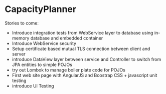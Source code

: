 # CapacityPlanner
Stories to come:
- Introduce integration tests from WebService layer to database using in-memory database and embedded container
- Introduce WebService security
- Setup certificate based mutual TLS connection between client and server
- introduce DataView layer between service and Controller to switch from JPA entities to simple POJOs
- try out Lombok to manage boiler plate code for POJOs
- First web site page with AngularJS and Boostrap CSS + javascript unit testing
- introduce UI Testing
